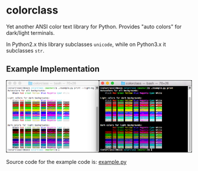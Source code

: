 # colorclass

Yet another ANSI color text library for Python. Provides "auto colors" for dark/light terminals.

In Python2.x this library subclasses `unicode`, while on Python3.x it subclasses `str`.

## Example Implementation

![Example Script Screenshot](/example.png?raw=true "Example Script Screenshot")

Source code for the example code is: [example.py](example.py)
